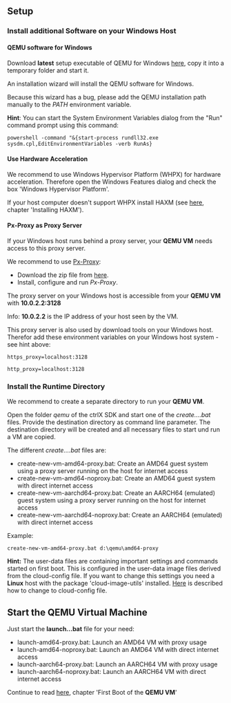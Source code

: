 ## Setup

### Install additional Software on your Windows Host

#### QEMU software for Windows

Download __latest__ setup executable of QEMU for Windows [here](https://qemu.weilnetz.de/w64), copy it into a temporary folder and start it. 

An installation wizard will install the QEMU software for Windows.
  
Because this wizard has a bug, please add the QEMU installation path manually to the _PATH_ environment variable.

__Hint__: 
You can start the System Environment Variables dialog from the "Run" command prompt using this command:

    powershell -command "&{start-process rundll32.exe sysdm.cpl,EditEnvironmentVariables -verb RunAs}

#### Use Hardware Acceleration

We recommend to use Windows Hypervisor Platform (WHPX) for hardware acceleration. Therefore open the Windows Features dialog and check the box 'Windows Hypervisor Platform'.

If your host computer doesn't support WHPX install HAXM (see 
[here](https://docs.microsoft.com/en-us/xamarin/android/get-started/installation/android-emulator/hardware-acceleration?pivots=windows), chapter 'Installing HAXM').

#### Px-Proxy as Proxy Server

If your Windows host runs behind a proxy server, your __QEMU VM__ needs access to this proxy server. 

We recommend to use  [Px-Proxy](https://pypi.org/project/px-proxy/):

- Download the zip file from [here](https://github.com/genotrance/px/releases/latest).
- Install, configure and run _Px-Proxy_. 

The proxy server on your Windows host is accessible from your __QEMU VM__ with __10.0.2.2:3128__

Info: __10.0.2.2__ is the IP address of your host seen by the VM.

This proxy server is also used by download tools on your Windows host. Therefor add these environment variables on your Windows host system - see hint above:

    https_proxy=localhost:3128

    http_proxy=localhost:3128


### Install the Runtime Directory

We recommend to create a separate directory to run your __QEMU VM__.

Open the folder _qemu_ of the ctrlX SDK and start one of the _create....bat_ files. Provide the destination directory as command line parameter. The destination directory will be created and all necessary files to start und run a VM are copied.

The different _create....bat_ files are:

- create-new-vm-amd64-proxy.bat: Create an AMD64 guest system using a proxy server running on the host for internet access
- create-new-vm-amd64-noproxy.bat: Create an AMD64 guest system with direct internet access 
- create-new-vm-aarchd64-proxy.bat: Create an AARCH64 (emulated) guest system using a proxy server running on the host for internet access
- create-new-vm-aarchd64-noproxy.bat: Create an AARCH64 (emulated) with direct internet access

Example:

    create-new-vm-amd64-proxy.bat d:\qemu\amd64-proxy

__Hint:__ The user-data files are containing important settings and commands started on first boot. This is configured in the user-data image files derived from the cloud-config file. If you want to change this settings you need a __Linux__ host with the package 'cloud-image-utils' installed. [Here](./3-README-linux.md)  is described how to change to cloud-config file.

## Start the QEMU Virtual Machine

Just start the __launch...bat__ file for your need:

- launch-amd64-proxy.bat: Launch an AMD64 VM with proxy usage
- launch-amd64-noproxy.bat: Launch an AMD64 VM with direct internet access
- launch-aarch64-proxy.bat: Launch an AARCH64 VM with proxy usage
- launch-aarch64-noproxy.bat: Launch an AARCH64 VM with direct internet access

Continue to read [here](./1-README.md), chapter 'First Boot of the __QEMU VM__'
